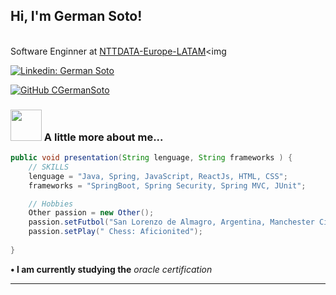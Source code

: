 <h2> Hi, I'm German Soto!</h2>

</br>Software Enginner at <a href="https://es.nttdata.com/">NTTDATA-Europe-LATAM</a><img 
</em></p>

[![Linkedin: German Soto](https://img.shields.io/badge/-CGermanSoto-blue?style=flat-square&logo=Linkedin&logoColor=white&link=https://www.linkedin.com/in/ger-developer/)](https://www.linkedin.com/in/ger-developer/)

[![GitHub CGermanSoto](https://img.shields.io/github/followers/CGermanSoto?label=follow&style=social)](https://github.com/CGermanSoto)


### <img src="https://media.giphy.com/media/v1.Y2lkPTc5MGI3NjExODMwNzI3M2IwY2EzMTBmOWMwYmEyOWUwMjE5OWE3YTkzOTNmMTE0NiZjdD1z/jaXD9S1ZhUx2pGmPB5/giphy.gif" width="50"> A little more about me...  

```java
public void presentation(String lenguage, String frameworks ) {
    // SKILLS
    lenguage = "Java, Spring, JavaScript, ReactJs, HTML, CSS";
    frameworks = "SpringBoot, Spring Security, Spring MVC, JUnit";

    // Hobbies
    Other passion = new Other();
    passion.setFutbol("San Lorenzo de Almagro, Argentina, Manchester City, Barcelona");
    passion.setPlay(" Chess: Aficionited");
              
}
```

<b>• I am currently studying the</b> <em>oracle certification </em>

---
